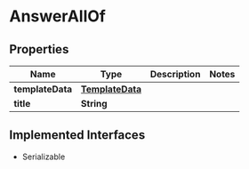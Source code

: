 

# AnswerAllOf


## Properties

Name | Type | Description | Notes
------------ | ------------- | ------------- | -------------
**templateData** | [**TemplateData**](TemplateData.md) |  | 
**title** | **String** |  | 


## Implemented Interfaces

* Serializable



